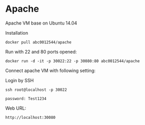 # Apache

Apache VM base on Ubuntu 14.04

Installation

```
docker pull abc0012544/apache
```

Run with 22 and 80 ports opened:

```
docker run -d -it -p 30022:22 -p 30080:80 abc0012544/apache
```

Connect apache VM with following setting:

Login by SSH

```
ssh root@localhost -p 30022

password: Test1234
```
Web URL:

```
http://localhost:30080
```